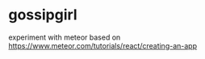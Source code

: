 # gossipgirl
experiment with meteor based on https://www.meteor.com/tutorials/react/creating-an-app 
